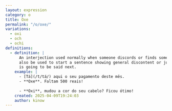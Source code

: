```yaml
---
layout: expression
category: o
title: Oxe
permalink: "/o/oxe/"
variations:
  - oxi
  - och
  - ochi
definitions:
  - definition: |
      An interjection used normally when someone discords or finds something strange. Can
      also be used to start a sentence showing general discontent or just to emphasize what
      is going to be said next.
    example: |
      - [Tá](/t/tá/) aqui o seu pagamento deste mês.
      - **Oxe**. Faltam 500 reais!
      
      - **Oxi**, mudou a cor do seu cabelo? Ficou ótimo!
    created: 2025-04-09T19:24:03
    author: kinow
---
```


